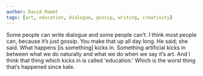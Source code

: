 ```yaml
---
author: David Mamet
tags: [art, education, dialogue, gossip, writing, creativity]
---
```

Some people can write dialogue and some people can’t. I think most people can, because it’s just gossip. You make that up all day long. He said; she said. What happens \[is something] kicks in. Something artificial kicks in between what we do naturally and what we do when we say it’s art. And I think that thing which kicks in is called 'education.' Which is the worst thing that’s happened since kale.